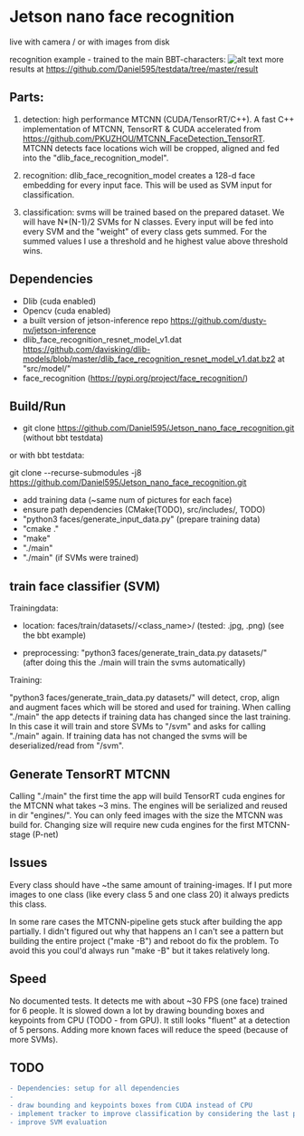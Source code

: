 # Jetson nano face recognition

live with camera / or with images from disk

recognition example - trained to the main BBT-characters:
![alt text](https://github.com/Daniel595/testdata/blob/master/result/13.png)
more results at https://github.com/Daniel595/testdata/tree/master/result


## Parts:

1. detection: high performance MTCNN  (CUDA/TensorRT/C++). A fast C++ implementation of MTCNN, TensorRT & CUDA accelerated from https://github.com/PKUZHOU/MTCNN_FaceDetection_TensorRT. MTCNN detects face locations wich will be cropped, aligned and fed into the "dlib_face_recognition_model".

2. recognition: dlib_face_recognition_model creates a 128-d face embedding for every input face. This will be used as SVM input for classification.

3. classification: svms will be trained based on the prepared dataset. We will have N*(N-1)/2 SVMs for N classes. Every input will be fed into every SVM and the "weight" of every class gets summed. For the summed values I use a threshold and he highest value above threshold wins.


## Dependencies

- Dlib (cuda enabled)
- Opencv (cuda enabled)
- a built version of jetson-inference repo https://github.com/dusty-nv/jetson-inference
- dlib_face_recognition_resnet_model_v1.dat https://github.com/davisking/dlib-models/blob/master/dlib_face_recognition_resnet_model_v1.dat.bz2 at "src/model/"
- face_recognition (https://pypi.org/project/face_recognition/)


## Build/Run

- git clone https://github.com/Daniel595/Jetson_nano_face_recognition.git (without bbt testdata)

or with bbt testdata:
        
git clone --recurse-submodules -j8 https://github.com/Daniel595/Jetson_nano_face_recognition.git
- add training data (~same num of pictures for each face)  
- ensure path dependencies (CMake(TODO), src/includes/, TODO)
- "python3 faces/generate_input_data.py" (prepare training data)
- "cmake ."
- "make"
- "./main"
- "./main" (if SVMs were trained)


## train face classifier (SVM) 

Trainingdata:

- location: faces/train/datasets/<set>/<class_name>/<images> (tested: .jpg, .png)
                (see the bbt example)    
        
- preprocessing: "python3 faces/generate_train_data.py datasets/<set>"   
                (after doing this the ./main will train the svms automatically)
    
Training:

"python3 faces/generate_train_data.py datasets/<set>" will detect, crop, align and augment faces which will be stored and used for training. When calling "./main" the app detects if training data has changed since the last training. In this case it will train and store SVMs to "/svm" and asks for calling "./main" again. If training data has not changed the svms will be deserialized/read from "/svm".

    
## Generate TensorRT MTCNN

Calling "./main" the first time the app will build TensorRT cuda engines for the MTCNN what takes ~3 mins. The engines will be serialized and reused in dir "engines/". You can only feed images with the size the MTCNN was build for. Changing size will require new cuda engines for the first MTCNN-stage (P-net)


## Issues

Every class should have ~the same amount of training-images. If I put more images to one class (like every class 5 and one class 20) it always predicts this class.

In some rare cases the MTCNN-pipeline gets stuck after building the app partially. I didn't figured out why that happens an I can't see a pattern but building the entire project ("make -B") and reboot do fix the problem. To avoid this you coul'd always run "make -B" but it takes relatively long.


## Speed

No documented tests. It detects me with about ~30 FPS (one face) trained for 6 people. It is slowed down a lot by drawing bounding boxes and keypoints from CPU (TODO - from GPU). It still looks "fluent" at a detection of 5 persons. Adding more known faces will reduce the speed (because of more SVMs).

## TODO
```diff
- Dependencies: setup for all dependencies
- 
- draw bounding and keypoints boxes from CUDA instead of CPU
- implement tracker to improve classification by considering the last predictions for the tracked face
- improve SVM evaluation
```
